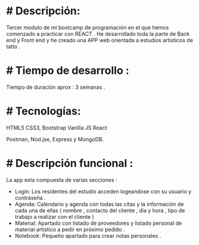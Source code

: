 # # Descripción:
Tercer modulo de mi bootcamp de programación en el que hemos comenzado a practicar con REACT .
He desarrollado toda la parte de Back end y Front end y he creado
una APP web orientada a estudios artisticos de tatto  . 

# # Tiempo de desarrollo :
Tiempo de duración aprox : 3 semanas .

# # Tecnologías:

HTML5
CSS3, Bootstrap
Vanilla JS
React

Postman, Nod.jse, Express y MongoDB.

# # Descripción funcional :
La app esta compuesta de varias secciones :
- Login:
Los residentes del estudio acceden logeandose con su usuario y contraseña .
- Agenda:
Calendario y agenda con todas las citas y la información de cada una de ellas ( nombre , contacto del cliente , día y hora , tipo de trabajo a realizar con el cliente )
- Material:
Apartado con listado de proveedores y listado personal de material artistico a pedir en próximo pedido .
- Notebook:
Pequeño apartado para crear notas personales .

